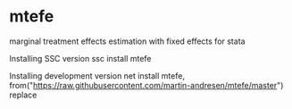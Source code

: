 # mtefe
marginal treatment effects estimation with fixed effects for stata

Installing SSC version
ssc install mtefe

Installing development version
net install mtefe, from("https://raw.githubusercontent.com/martin-andresen/mtefe/master") replace
